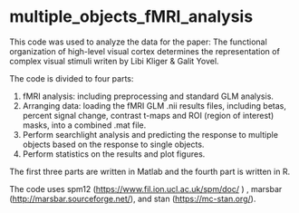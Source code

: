 # multiple_objects_fMRI_analysis

This code was used to analyze the data for the paper:
The functional organization of high-level visual cortex determines the representation of complex visual stimuli
writen by Libi Kliger & Galit Yovel.

The code is divided to four parts:
1.	fMRI analysis: including preprocessing and standard GLM analysis.
2.	Arranging data: loading the fMRI GLM .nii results files, including betas, percent signal change, contrast t-maps and ROI (region of interest) masks, into a combined .mat file.
3.	Perform searchlight analysis and predicting the response to multiple objects based on the response to single objects.
4.	Perform statistics on the results and plot figures.

The first three parts are written in Matlab and the fourth part is written in R.

The code uses spm12 (https://www.fil.ion.ucl.ac.uk/spm/doc/ ) , marsbar (http://marsbar.sourceforge.net/), and stan (https://mc-stan.org/).



